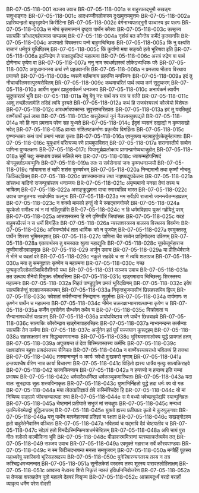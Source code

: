 BR-07-05-118-001	सञ्जय उवाच
BR-07-05-118-001a	स बाहुरपतद्भूमौ सखड्गः सशुभाङ्गदः
BR-07-05-118-001c	आदधज्जीवलोकस्य दुःखमुत्तममुत्तमः
BR-07-05-118-002a	प्रहरिष्यन्हृतो बाहुरदृश्येन किरीटिना
BR-07-05-118-002c	वेगेनाभ्यपतद्भूमौ पञ्चास्य इव पन्नगः
BR-07-05-118-003a	स मोघं कृतमात्मानं दृष्ट्वा पार्थेन कौरवः
BR-07-05-118-003c	उत्सृज्य सात्यकिं क्रोधाद्गर्हयामास पाण्डवम्
BR-07-05-118-004a	नृशंसं बत कौन्तेय कर्मेदं कृतवानसि
BR-07-05-118-004c	अपश्यतो विषक्तस्य यन्मे बाहुमचिच्छिदः
BR-07-05-118-005a	किं नु वक्ष्यसि राजानं धर्मपुत्रं युधिष्ठिरम्
BR-07-05-118-005c	किं कुर्वाणो मया सङ्ख्ये हतो भूरिश्रवा इति
BR-07-05-118-006a	इदमिन्द्रेण ते साक्षादुपदिष्टं महात्मना
BR-07-05-118-006c	अस्त्रं रुद्रेण वा पार्थ द्रोणेनाथ कृपेण वा
BR-07-05-118-007a	ननु नाम स्वधर्मज्ञस्त्वं लोकेऽभ्यधिकः परैः
BR-07-05-118-007c	अयुध्यमानस्य कथं रणे प्रहृतवानसि
BR-07-05-118-008a	न प्रमत्ताय भीताय विरथाय प्रयाचते
BR-07-05-118-008c	व्यसने वर्तमानाय प्रहरन्ति मनस्विनः
BR-07-05-118-009a	इदं तु नीचाचरितमसत्पुरुषसेवितम्
BR-07-05-118-009c	कथमाचरितं पार्थ त्वया कर्म सुदुष्करम्
BR-07-05-118-010a	आर्येण सुकरं ह्याहुरार्यकर्म धनञ्जय
BR-07-05-118-010c	अनार्यकर्म त्वार्येण सुदुष्करतरं भुवि
BR-07-05-118-011a	येषु येषु नरः पार्थ यत्र यत्र च वर्तते
BR-07-05-118-011c	आशु तच्छीलतामेति तदिदं त्वयि दृश्यते
BR-07-05-118-012a	कथं हि राजवंश्यस्त्वं कौरवेयो विशेषतः
BR-07-05-118-012c	क्षत्रधर्मादपक्रान्तः सुवृत्तश्चरितव्रतः
BR-07-05-118-013a	इदं तु यदतिक्षुद्रं वार्ष्णेयार्थे कृतं त्वया
BR-07-05-118-013c	वासुदेवमतं नूनं नैतत्त्वय्युपपद्यते
BR-07-05-118-014a	को हि नाम प्रमत्ताय परेण सह युध्यते
BR-07-05-118-014c	ईदृशं व्यसनं दद्याद्यो न कृष्णसखो भवेत्
BR-07-05-118-015a	व्रात्याः संश्लिष्टकर्माणः प्रकृत्यैव विगर्हिताः
BR-07-05-118-015c	वृष्ण्यन्धकाः कथं पार्थ प्रमाणं भवता कृताः
BR-07-05-118-016a	एवमुक्त्वा महाबाहुर्यूपकेतुर्महायशाः
BR-07-05-118-016c	युयुधानं परित्यज्य रणे प्रायमुपाविशत्
BR-07-05-118-017a	शरानास्तीर्य सव्येन पाणिना पुण्यलक्षणः
BR-07-05-118-017c	यियासुर्ब्रह्मलोकाय प्राणान्प्राणेष्वथाजुहोत्
BR-07-05-118-018a	सूर्ये चक्षुः समाधाय प्रसन्नं सलिले मनः
BR-07-05-118-018c	ध्यायन्महोपनिषदं योगयुक्तोऽभवन्मुनिः
BR-07-05-118-019a	ततः स सर्वसेनायां जनः कृष्णधनञ्जयौ
BR-07-05-118-019c	गर्हयामास तं चापि शशंस पुरुषर्षभम्
BR-07-05-118-020a	निन्द्यमानौ तथा कृष्णौ नोचतुः किञ्चिदप्रियम्
BR-07-05-118-020c	प्रशस्यमानश्च तथा नाहृष्यद्यूपकेतनः
BR-07-05-118-021a	तांस्तथा वादिनो राजन्पुत्रांस्तव धनञ्जयः
BR-07-05-118-021c	अमृष्यमाणो मनसा तेषां तस्य च भाषितम्
BR-07-05-118-022a	असङ्क्रुद्धमना वाचा स्मारयन्निव भारत
BR-07-05-118-022c	उवाच पाण्डुतनयः साक्षेपमिव फल्गुनः
BR-07-05-118-023a	मम सर्वेऽपि राजानो जानन्त्येतन्महाव्रतम्
BR-07-05-118-023c	न शक्यो मामको हन्तुं यो मे स्याद्बाणगोचरे
BR-07-05-118-024a	यूपकेतो समीक्ष्य त्वं न मां गर्हितुमर्हसि
BR-07-05-118-024c	न हि धर्ममविज्ञाय युक्तं गर्हयितुं परम्
BR-07-05-118-025a	आत्तशस्त्रस्य हि रणे वृष्णिवीरं जिघांसतः
BR-07-05-118-025c	यदहं बाहुमच्छैत्सं न स धर्मो विगर्हितः
BR-07-05-118-026a	न्यस्तशस्त्रस्य बालस्य विरथस्य विवर्मणः
BR-07-05-118-026c	अभिमन्योर्वधं तात धार्मिकः को न पूजयेत्
BR-07-05-118-027a	एवमुक्तस्तु पार्थेन शिरसा भूमिमस्पृशत्
BR-07-05-118-027c	पाणिना चैव सव्येन प्राहिणोदस्य दक्षिणम्
BR-07-05-118-028a	एतत्पार्थस्य तु वचस्ततः श्रुत्वा महाद्युतिः
BR-07-05-118-028c	यूपकेतुर्महाराज तूष्णीमासीदवाङ्मुखः
BR-07-05-118-029	अर्जुन उवाच
BR-07-05-118-029a	या प्रीतिर्धर्मराजे मे भीमे च वदतां वरे
BR-07-05-118-029c	नकुले सहदेवे च सा मे त्वयि शलाग्रज
BR-07-05-118-030a	मया तु समनुज्ञातः कृष्णेन च महात्मना
BR-07-05-118-030c	गच्छ पुण्यकृताँल्लोकाञ्शिबिरौशीनरो यथा
BR-07-05-118-031	सञ्जय उवाच
BR-07-05-118-031a	तत उत्थाय शैनेयो विमुक्तः सौमदत्तिना
BR-07-05-118-031c	खड्गमादाय चिच्छित्सुः शिरस्तस्य महात्मनः
BR-07-05-118-032a	निहतं पाण्डुपुत्रेण प्रमत्तं भूरिदक्षिणम्
BR-07-05-118-032c	इयेष सात्यकिर्हन्तुं शलाग्रजमकल्मषम्
BR-07-05-118-033a	निकृत्तभुजमासीनं छिन्नहस्तमिव द्विपम्
BR-07-05-118-033c	क्रोशतां सर्वसैन्यानां निन्द्यमानः सुदुर्मनाः
BR-07-05-118-034a	वार्यमाणः स कृष्णेन पार्थेन च महात्मना
BR-07-05-118-034c	भीमेन चक्ररक्षाभ्यामश्वत्थाम्ना कृपेण च
BR-07-05-118-035a	कर्णेन वृषसेनेन सैन्धवेन तथैव च
BR-07-05-118-035c	विक्रोशतां च सैन्यानामवधीत्तं यतव्रतम्
BR-07-05-118-036a	प्रायोपविष्टाय रणे पार्थेन छिन्नबाहवे
BR-07-05-118-036c	सात्यकिः कौरवेन्द्राय खड्गेनापाहरच्छिरः
BR-07-05-118-037a	नाभ्यनन्दन्त तत्सैन्याः सात्यकिं तेन कर्मणा
BR-07-05-118-037c	अर्जुनेन हतं पूर्वं यज्जघान कुरूद्वहम्
BR-07-05-118-038a	सहस्राक्षसमं तत्र सिद्धचारणमानवाः
BR-07-05-118-038c	भूरिश्रवसमालोक्य युद्धे प्रायगतं हतम्
BR-07-05-118-039a	अपूजयन्त तं देवा विस्मितास्तस्य कर्मभिः
BR-07-05-118-039c	पक्षवादांश्च बहुशः प्रावदंस्तस्य सैनिकाः
BR-07-05-118-040a	न वार्ष्णेयस्यापराधो भवितव्यं हि तत्तथा
BR-07-05-118-040c	तस्मान्मन्युर्न वः कार्यः क्रोधो दुःखकरो नृणाम्
BR-07-05-118-041a	हन्तव्यश्चैष वीरेण नात्र कार्या विचारणा
BR-07-05-118-041c	विहितो ह्यस्य धात्रैव मृत्युः सात्यकिराहवे
BR-07-05-118-042	सात्यकिरुवाच
BR-07-05-118-042a	न हन्तव्यो न हन्तव्य इति यन्मां प्रभाषथ
BR-07-05-118-042c	धर्मवादैरधर्मिष्ठा धर्मकञ्चुकमास्थिताः
BR-07-05-118-043a	यदा बालः सुभद्रायाः सुतः शस्त्रविनाकृतः
BR-07-05-118-043c	युष्माभिर्निहतो युद्धे तदा धर्मः क्व वो गतः
BR-07-05-118-044a	मया त्वेतत्प्रतिज्ञातं क्षेपे कस्मिंश्चिदेव हि
BR-07-05-118-044c	यो मां निष्पिष्य सङ्ग्रामे जीवन्हन्यात्पदा रुषा
BR-07-05-118-044e	स मे वध्यो भवेच्छत्रुर्यद्यपि स्यान्मुनिव्रतः
BR-07-05-118-045a	चेष्टमानं प्रतीघाते सभुजं मां सचक्षुषः
BR-07-05-118-045c	मन्यध्वं मृतमित्येवमेतद्वो बुद्धिलाघवम्
BR-07-05-118-045e	युक्तो ह्यस्य प्रतीघातः कृतो मे कुरुपुङ्गवाः
BR-07-05-118-046a	यत्तु पार्थेन मत्स्नेहात्स्वां प्रतिज्ञां च रक्षता
BR-07-05-118-046c	सखड्गोऽस्य हृतो बाहुरेतेनैवास्मि वञ्चितः
BR-07-05-118-047a	भवितव्यं च यद्भावि दैवं चेष्टयतीव च
BR-07-05-118-047c	सोऽयं हतो विमर्देऽस्मिन्किमत्राधर्मचेष्टितम्
BR-07-05-118-048a	अपि चायं पुरा गीतः श्लोको वाल्मीकिना भुवि
BR-07-05-118-048c	पीडाकरममित्राणां यत्स्यात्कर्तव्यमेव तत्
BR-07-05-118-049	सञ्जय उवाच
BR-07-05-118-049a	एवमुक्ते महाराज सर्वे कौरवपाण्डवाः
BR-07-05-118-049c	न स्म किञ्चिदभाषन्त मनसा समपूजयन्
BR-07-05-118-050a	मन्त्रैर्हि पूतस्य महाध्वरेषु यशस्विनो भूरिसहस्रदस्य
BR-07-05-118-050c	मुनेरिवारण्यगतस्य तस्य न तत्र कश्चिद्वधमभ्यनन्दत्
BR-07-05-118-051a	सुनीलकेशं वरदस्य तस्य शूरस्य पारावतलोहिताक्षम्
BR-07-05-118-051c	अश्वस्य मेध्यस्य शिरो निकृत्तं न्यस्तं हविर्धानमिवोत्तरेण
BR-07-05-118-052a	स तेजसा शस्त्रहतेन पूतो महाहवे देहवरं विसृज्य
BR-07-05-118-052c	आक्रामदूर्ध्वं वरदो वरार्हो व्यावृत्य धर्मेण परेण रोदसी

